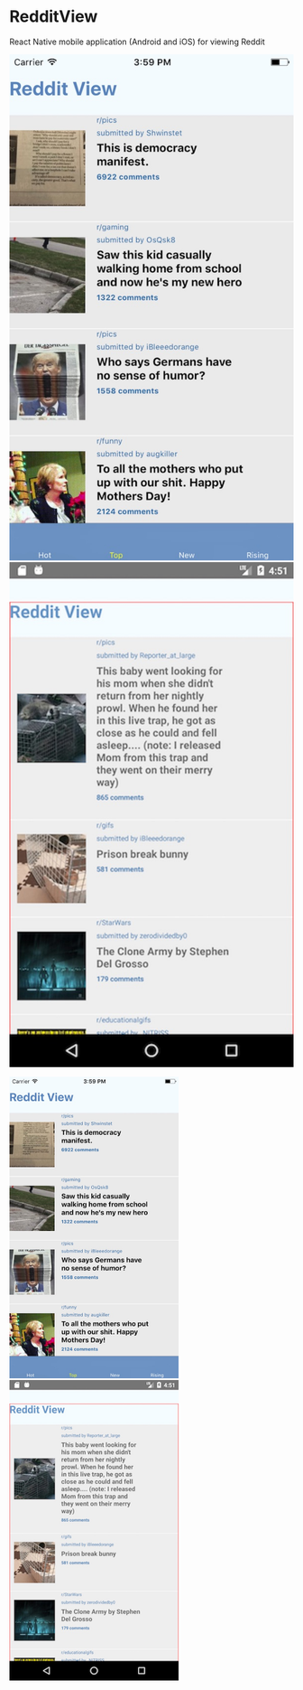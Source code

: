 # RedditView
React Native mobile application (Android and iOS) for viewing Reddit


![ios](./docs/images/ios.jpg) ![android](./docs/images/android.jpg)


<img src="./docs/images/ios.jpg" alt="alt text" width="300" height="whatever">

<img src="./docs/images/android.jpg" alt="alt text" width="300" height="whatever">

